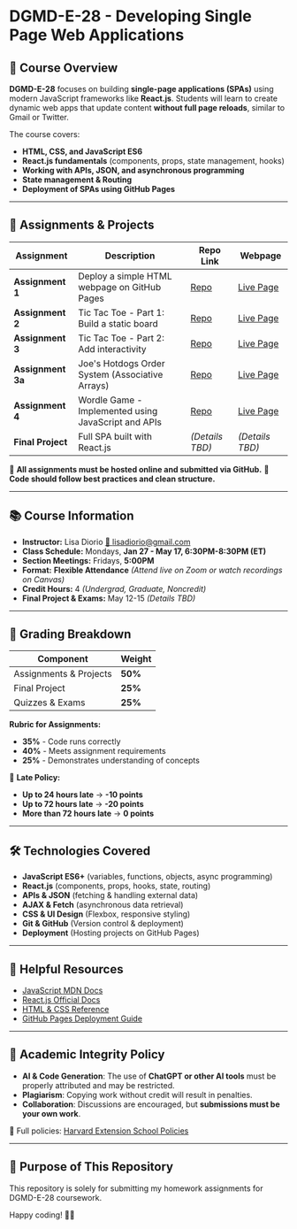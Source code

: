# DGMD-E-28 - Developing Single Page Web Applications

## 📌 Course Overview
**DGMD-E-28** focuses on building **single-page applications (SPAs)** using modern JavaScript frameworks like **React.js**. Students will learn to create dynamic web apps that update content **without full page reloads**, similar to Gmail or Twitter. 

The course covers:
- **HTML, CSS, and JavaScript ES6**
- **React.js fundamentals** (components, props, state management, hooks)
- **Working with APIs, JSON, and asynchronous programming**
- **State management & Routing**
- **Deployment of SPAs using GitHub Pages**

---

## 🔹 Assignments & Projects
| Assignment | Description | Repo Link | Webpage |
|------------|------------|-----------|---------|
| **Assignment 1** | Deploy a simple HTML webpage on GitHub Pages | [Repo](https://github.com/DGMD-E-28/assignment-1) | [Live Page](https://dgmd-e-28.github.io/assignment-1/) |
| **Assignment 2** | Tic Tac Toe - Part 1: Build a static board | [Repo](https://github.com/DGMD-E-28/assignment-2) | [Live Page](https://dgmd-e-28.github.io/assignment-2/) |
| **Assignment 3** | Tic Tac Toe - Part 2: Add interactivity | [Repo](https://github.com/DGMD-E-28/assignment-3) | [Live Page](https://dgmd-e-28.github.io/assignment-3/) |
| **Assignment 3a** | Joe's Hotdogs Order System (Associative Arrays) | [Repo](https://github.com/DGMD-E-28/assignment-3a) | [Live Page](https://dgmd-e-28.github.io/assignment-3a/) |
| **Assignment 4** | Wordle Game - Implemented using JavaScript and APIs | [Repo](https://github.com/DGMD-E-28/wordle) | [Live Page](https://dgmd-e-28.github.io/wordle/) |
| **Final Project** | Full SPA built with React.js | *(Details TBD)* | *(Details TBD)* |

🔹 **All assignments must be hosted online and submitted via GitHub.** 
🔹 **Code should follow best practices and clean structure.**

---

## 📚 Course Information
- **Instructor:** Lisa Diorio [📧 lisadiorio@gmail.com](mailto:lisadiorio@gmail.com)
- **Class Schedule:** Mondays, **Jan 27 - May 17, 6:30PM-8:30PM (ET)**
- **Section Meetings:** Fridays, **5:00PM**
- **Format:** **Flexible Attendance** *(Attend live on Zoom or watch recordings on Canvas)*
- **Credit Hours:** 4 *(Undergrad, Graduate, Noncredit)*
- **Final Project & Exams:** May 12-15 *(Details TBD)*

---

## 📌 Grading Breakdown
| Component | Weight |
|-----------|--------|
| Assignments & Projects | **50%** |
| Final Project | **25%** |
| Quizzes & Exams | **25%** |

**Rubric for Assignments:**
- **35%** - Code runs correctly
- **40%** - Meets assignment requirements
- **25%** - Demonstrates understanding of concepts

📅 **Late Policy:**  
- **Up to 24 hours late** → **-10 points**  
- **Up to 72 hours late** → **-20 points**  
- **More than 72 hours late** → **0 points**

---

## 🛠 Technologies Covered
- **JavaScript ES6+** (variables, functions, objects, async programming)
- **React.js** (components, props, hooks, state, routing)
- **APIs & JSON** (fetching & handling external data)
- **AJAX & Fetch** (asynchronous data retrieval)
- **CSS & UI Design** (Flexbox, responsive styling)
- **Git & GitHub** (Version control & deployment)
- **Deployment** (Hosting projects on GitHub Pages)

---

## 🔗 Helpful Resources
- [JavaScript MDN Docs](https://developer.mozilla.org/en-US/docs/Web/JavaScript)
- [React.js Official Docs](https://react.dev/)
- [HTML & CSS Reference](https://developer.mozilla.org/en-US/docs/Web/HTML)
- [GitHub Pages Deployment Guide](https://pages.github.com/)

---

## 📝 Academic Integrity Policy
- **AI & Code Generation**: The use of **ChatGPT or other AI tools** must be properly attributed and may be restricted.
- **Plagiarism**: Copying work without credit will result in penalties.
- **Collaboration**: Discussions are encouraged, but **submissions must be your own work**.

📜 Full policies: [Harvard Extension School Policies](https://extension.harvard.edu/for-students/student-policies-conduct/academic-integrity/)

---

## 🚀 Purpose of This Repository
This repository is solely for submitting my homework assignments for DGMD-E-28 coursework. 

Happy coding! 🚀🎉
